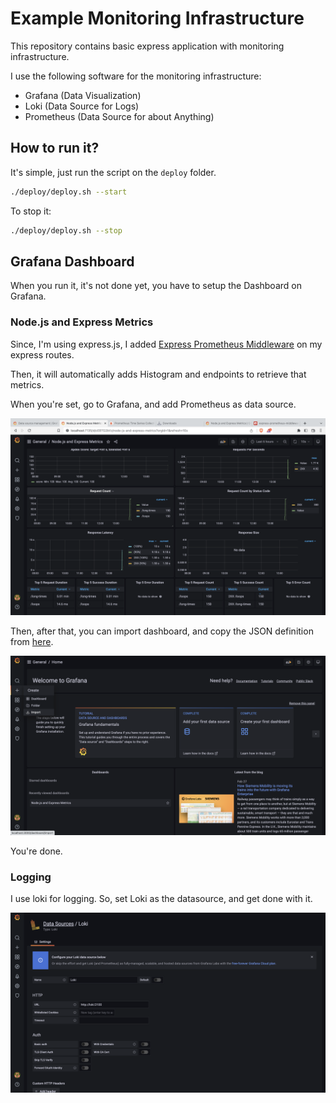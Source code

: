 # Example Monitoring Infrastructure

This repository contains basic express application with monitoring infrastructure.

I use the following software for the monitoring infrastructure:
- Grafana (Data Visualization)
- Loki (Data Source for Logs)
- Prometheus (Data Source for about Anything)

## How to run it?

It's simple, just run the script on the `deploy` folder.

```sh
./deploy/deploy.sh --start
```

To stop it:

```sh
./deploy/deploy.sh --stop
```

## Grafana Dashboard

When you run it, it's not done yet, you have to setup the Dashboard on Grafana.

### Node.js and Express Metrics

Since, I'm using express.js, I added [Express Prometheus Middleware](https://www.npmjs.com/package/express-prometheus-middleware)
on my express routes.

Then, it will automatically adds Histogram and endpoints to retrieve that metrics.

When you're set, go to Grafana, and add Prometheus as data source.

![Prometheus as datasource](./screenshots/Prometheus-as-datasource.png)

Then, after that, you can import dashboard, and copy the JSON definition from [here](https://grafana.com/api/dashboards/14565/revisions/1/download).

![Import Dashboard](./screenshots/Import-Dashboard.png)

You're done.

### Logging

I use loki for logging. So, set Loki as the datasource, and get done with it.

![Loki as datasource](./screenshots/Loki-as-datasource.png)
